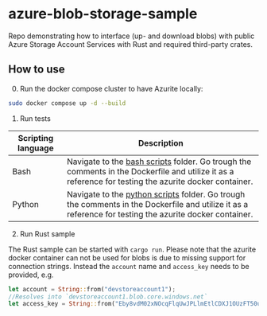 # azure-blob-storage-sample

Repo demonstrating how to interface (up- and download blobs) with public Azure Storage Account Services with Rust and required third-party crates.

## How to use

0. Run the docker compose cluster to have Azurite locally:

```bash
sudo docker compose up -d --build
```

1. Run tests

| Scripting language | Description | 
|----------|----------|
| Bash | Navigate to the [bash scripts](./scripts/bash/) folder. Go trough the comments in the Dockerfile and utilize it as a reference for testing the azurite docker container. | 
| Python | Navigate to the [python scripts](./scripts/python/) folder. Go trough the comments in the Dockerfile and utilize it as a reference for testing the azurite docker container. | 

2. Run Rust sample

The Rust sample can be started with `cargo run`. Please note that the azurite docker container can not be used for blobs is due to missing support for connection strings. Instead the `account` name and `access_key` needs to be provided, e.g.

```rust
let account = String::from("devstoreaccount1");
//Resolves into `devstoreaccount1.blob.core.windows.net`
let access_key = String::from("Eby8vdM02xNOcqFlqUwJPLlmEtlCDXJ1OUzFT50uSRZ6IFsuFq2UVErCz4I6tq/K1SZFPTOtr/KBHBeksoGMGw==");
```